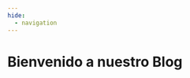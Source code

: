 ```yaml
---
hide:
  - navigation
---
```

# Bienvenido a nuestro Blog
<div class="md-content" data-md-component="content">
  <div class="md-content__inner">
    <link rel="stylesheet" href="../stylesheets/extra.css">
    <div id="posts"></div>
    <script>
    // Cargar el archivo JSON y mostrar los posts
    fetch('./postsEs.json')
      .then(response => response.json())
      .then(data => {
        const postsContainer = document.getElementById('posts');
        if (data.posts && Array.isArray(data.posts)) {
          data.posts.forEach(post => {
            const postElement = document.createElement('div');
            postElement.innerHTML = `
              <em style="display: block; margin-bottom: 0;">${post.date}</em>
              <h2 style="margin-top: 0;"><a href="/es/blog/posts/${post.link}/">${post.title}</a></h2>
              <p>${post.description}</p>
              <p><a href="/es/blog/posts/${post.link}/">Continue leyendo</a></p>
              <br>
            `;
            postsContainer.appendChild(postElement);
          });
        } else {
          console.error('No hay posts disponibles.');
        }
      })
      .catch(error => console.error('Error al cargar el JSON:', error));
  </script>
  </div>
</div>

